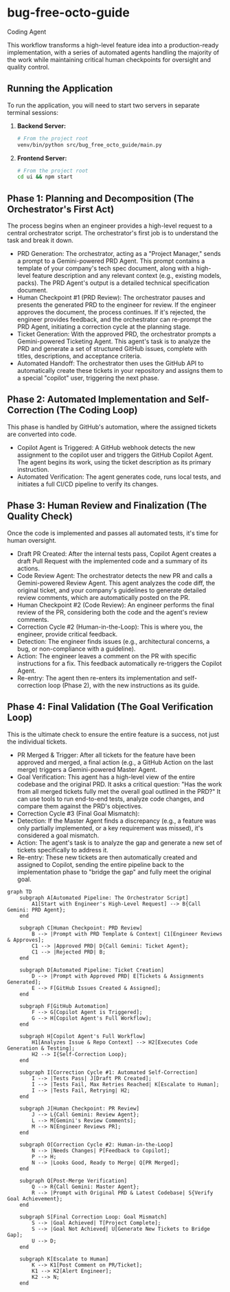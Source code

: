 # bug-free-octo-guide
Coding Agent

This workflow transforms a high-level feature idea into a production-ready implementation, with a series of automated agents handling the majority of the work while maintaining critical human checkpoints for oversight and quality control.

## Running the Application

To run the application, you will need to start two servers in separate terminal sessions:

1.  **Backend Server:**
    ```bash
    # From the project root
    venv/bin/python src/bug_free_octo_guide/main.py
    ```

2.  **Frontend Server:**
    ```bash
    # From the project root
    cd ui && npm start
    ```

## Phase 1: Planning and Decomposition (The Orchestrator's First Act)
The process begins when an engineer provides a high-level request to a central orchestrator script. The orchestrator's first job is to understand the task and break it down.
- PRD Generation: The orchestrator, acting as a "Project Manager," sends a prompt to a Gemini-powered PRD Agent. This prompt contains a template of your company's tech spec document, along with a high-level feature description and any relevant context (e.g., existing models, packs). The PRD Agent's output is a detailed technical specification document.
- Human Checkpoint #1 (PRD Review): The orchestrator pauses and presents the generated PRD to the engineer for review. If the engineer approves the document, the process continues. If it's rejected, the engineer provides feedback, and the orchestrator can re-prompt the PRD Agent, initiating a correction cycle at the planning stage.
- Ticket Generation: With the approved PRD, the orchestrator prompts a Gemini-powered Ticketing Agent. This agent's task is to analyze the PRD and generate a set of structured GitHub issues, complete with titles, descriptions, and acceptance criteria.
- Automated Handoff: The orchestrator then uses the GitHub API to automatically create these tickets in your repository and assigns them to a special "copilot" user, triggering the next phase.

## Phase 2: Automated Implementation and Self-Correction (The Coding Loop)
This phase is handled by GitHub's automation, where the assigned tickets are converted into code.
- Copilot Agent is Triggered: A GitHub webhook detects the new assignment to the copilot user and triggers the GitHub Copilot Agent. The agent begins its work, using the ticket description as its primary instruction.
- Automated Verification: The agent generates code, runs local tests, and initiates a full CI/CD pipeline to verify its changes.

## Phase 3: Human Review and Finalization (The Quality Check)
Once the code is implemented and passes all automated tests, it's time for human oversight.
- Draft PR Created: After the internal tests pass, Copilot Agent creates a draft Pull Request with the implemented code and a summary of its actions.
- Code Review Agent: The orchestrator detects the new PR and calls a Gemini-powered Review Agent. This agent analyzes the code diff, the original ticket, and your company's guidelines to generate detailed review comments, which are automatically posted on the PR.
- Human Checkpoint #2 (Code Review): An engineer performs the final review of the PR, considering both the code and the agent's review comments.
- Correction Cycle #2 (Human-in-the-Loop): This is where you, the engineer, provide critical feedback.
- Detection: The engineer finds issues (e.g., architectural concerns, a bug, or non-compliance with a guideline).
- Action: The engineer leaves a comment on the PR with specific instructions for a fix. This feedback automatically re-triggers the Copilot Agent.
- Re-entry: The agent then re-enters its implementation and self-correction loop (Phase 2), with the new instructions as its guide.

## Phase 4: Final Validation (The Goal Verification Loop)
This is the ultimate check to ensure the entire feature is a success, not just the individual tickets.
- PR Merged & Trigger: After all tickets for the feature have been approved and merged, a final action (e.g., a GitHub Action on the last merge) triggers a Gemini-powered Master Agent.
- Goal Verification: This agent has a high-level view of the entire codebase and the original PRD. It asks a critical question: "Has the work from all merged tickets fully met the overall goal outlined in the PRD?" It can use tools to run end-to-end tests, analyze code changes, and compare them against the PRD's objectives.
- Correction Cycle #3 (Final Goal Mismatch):
- Detection: If the Master Agent finds a discrepancy (e.g., a feature was only partially implemented, or a key requirement was missed), it's considered a goal mismatch.
- Action: The agent's task is to analyze the gap and generate a new set of tickets specifically to address it.
- Re-entry: These new tickets are then automatically created and assigned to Copilot, sending the entire pipeline back to the implementation phase to "bridge the gap" and fully meet the original goal.

```mermaid
graph TD
    subgraph A[Automated Pipeline: The Orchestrator Script]
        A1[Start with Engineer's High-Level Request] --> B{Call Gemini: PRD Agent};
    end

    subgraph C[Human Checkpoint: PRD Review]
        B --> |Prompt with PRD Template & Context| C1[Engineer Reviews & Approves];
        C1 --> |Approved PRD| D{Call Gemini: Ticket Agent};
        C1 --> |Rejected PRD| B;
    end

    subgraph D[Automated Pipeline: Ticket Creation]
        D --> |Prompt with Approved PRD| E[Tickets & Assignments Generated];
        E --> F[GitHub Issues Created & Assigned];
    end

    subgraph F[GitHub Automation]
        F --> G[Copilot Agent is Triggered];
        G --> H[Copilot Agent's Full Workflow];
    end

    subgraph H[Copilot Agent's Full Workflow]
        H1[Analyzes Issue & Repo Context] --> H2[Executes Code Generation & Testing];
        H2 --> I{Self-Correction Loop};
    end
    
    subgraph I[Correction Cycle #1: Automated Self-Correction]
        I --> |Tests Pass| J[Draft PR Created];
        I --> |Tests Fail, Max Retries Reached| K[Escalate to Human];
        I --> |Tests Fail, Retrying| H2;
    end

    subgraph J[Human Checkpoint: PR Review]
        J --> L{Call Gemini: Review Agent};
        L --> M[Gemini's Review Comments];
        M --> N[Engineer Reviews PR];
    end

    subgraph O[Correction Cycle #2: Human-in-the-Loop]
        N --> |Needs Changes| P[Feedback to Copilot];
        P --> H;
        N --> |Looks Good, Ready to Merge| Q[PR Merged];
    end

    subgraph Q[Post-Merge Verification]
        Q --> R{Call Gemini: Master Agent};
        R --> |Prompt with Original PRD & Latest Codebase| S{Verify Goal Achievement};
    end

    subgraph S[Final Correction Loop: Goal Mismatch]
        S --> |Goal Achieved| T[Project Complete];
        S --> |Goal Not Achieved| U[Generate New Tickets to Bridge Gap];
        U --> D;
    end

    subgraph K[Escalate to Human]
        K --> K1[Post Comment on PR/Ticket];
        K1 --> K2[Alert Engineer];
        K2 --> N;
    end

```
